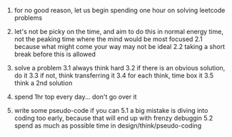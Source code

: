 1. for no good reason, let us begin spending one hour on solving leetcode problems 
2. let's not be picky on the time, and aim to do this in normal energy time, not the peaking time where the mind would be most focused
    2.1 because what might come your way may not be ideal 
    2.2 taking a short break before this is allowed

3. solve a problem
    3.1 always think hard
    3.2 if there is an obvious solution, do it 
    3.3 if not, think transferring it
    3.4 for each think, time box it 
    3.5 think a 2nd solution

4. spend 1hr top every day... don't go over it

5. write some pseudo-code if you can
    5.1 a big mistake is diving into coding too early, because that will end up with frenzy debuggin
    5.2 spend as much as possible time in design/think/pseudo-coding
